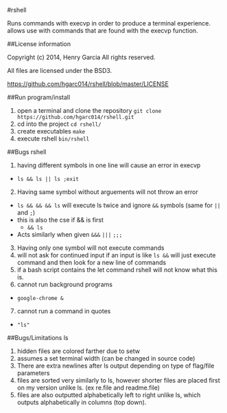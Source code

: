 #rshell

Runs commands with execvp in order to produce a terminal experience. allows use with commands that are found with the execvp function.


##License information 

Copyright (c) 2014, Henry Garcia
All rights reserved.

All files are licensed under the BSD3.

https://github.com/hgarc014/rshell/blob/master/LICENSE

##Run program/install

1. open a terminal and clone the repository
`git clone https://github.com/hgarc014/rshell.git`
2. cd into the project
`cd rshell/`
3. create executables
`make`
4. execute rshell
`bin/rshell`

##Bugs rshell

1. having different symbols in one line will cause an error in execvp
  * `ls && ls || ls ;exit`
2. Having same symbol without arguements will not throw an error
  * `ls && && && ls` will execute ls twice and ignore `&&` symbols (same for `||` and `;`)
  * this is also the cse if && is first
    * `&& ls`
  * Acts similarly when given `&&&` `|||` `;;;`
3. Having only one symbol will not execute commands
4. will not ask for continued input if an input is like `ls &&` will just execute
command and then look for a new line of commands
5. if a bash script contains the let command rshell will not know what this is.
6. cannot run background programs
  * `google-chrome &`
7. cannot run a command in quotes
  * `"ls"`

##Bugs/Limitations ls

1. hidden files are colored farther due to setw
2. assumes a set terminal width (can be changed in source code)
3. There are extra newlines after ls output depending on type of flag/file parameters
4. files are sorted very similarly to ls, however shorter files are placed first on my version unlike ls. (ex re.file and readme.file)
5. files are also outputted alphabetically left to right unlike ls, which outputs alphabetically in columns (top down).

